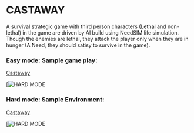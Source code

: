 # CASTAWAY

A survival strategic game with third person characters (Lethal and non-lethal) in the game are driven by AI build using NeedSIM life simulation. Though the enemies are lethal, they attack the player only when they are in hunger (A Need, they should satisy to survive in the game). 

### Easy mode: Sample game play:

[Castaway](https://youtu.be/6DjZHfrJmHY)

[![HARD MODE](http://img.youtube.com/vi/6DjZHfrJmHY/0.jpg)

### Hard mode: Sample Environment:

[Castaway](https://youtu.be/_icYwhS8iL0)

[![HARD MODE](http://img.youtube.com/vi/_icYwhS8iL0/0.jpg)





